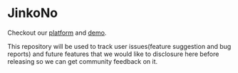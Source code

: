 # JinkoNo

Checkout our [platform](https://jinkono.com) and [demo](https://demo.jinkono.com).

This repository will be used to track user issues(feature suggestion and bug reports) and future features that we would like to disclosure here before releasing so we can get community feedback on it.
